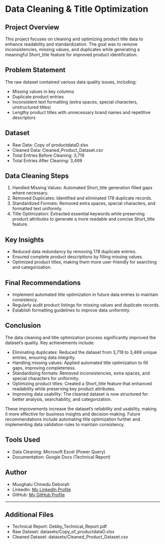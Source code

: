 # Data Cleaning & Title Optimization

## Project Overview
This project focuses on cleaning and optimizing product title data to enhance readability and standardization. 
The goal was to remove inconsistencies, missing values, and duplicates while generating a meaningful 
Short_title feature for improved product identification.

## Problem Statement
The raw dataset contained various data quality issues, including:
- Missing values in key columns
- Duplicate product entries
- Inconsistent text formatting (extra spaces, special characters, unstructured titles)
- Lengthy product titles with unnecessary brand names and repetitive descriptors

## Dataset
- Raw Data: Copy of productdataD.xlsx
- Cleaned Data: Cleaned_Product_Dataset.csv
- Total Entries Before Cleaning: 3,719
- Total Entries After Cleaning: 3,469

## Data Cleaning Steps
1. Handled Missing Values: Automated Short_title generation filled gaps where necessary.
2. Removed Duplicates: Identified and eliminated 178 duplicate records.
3. Standardized Formats: Removed extra spaces, special characters, and formatted text uniformly.
4. Title Optimization: Extracted essential keywords while preserving product attributes to 
   generate a more readable and concise Short_title feature.

## Key Insights
- Reduced data redundancy by removing 178 duplicate entries.
- Ensured complete product descriptions by filling missing values.
- Optimized product titles, making them more user-friendly for searching and categorization.

## Final Recommendations
- Implement automated title optimization in future data entries to maintain consistency.
- Regularly audit product listings for missing values and duplicate records.
- Establish formatting guidelines to improve data uniformity.

## Conclusion
The data cleaning and title optimization process significantly improved the dataset’s quality. Key achievements include:

- Eliminating duplicates: Reduced the dataset from 3,719 to 3,469 unique entries, ensuring data integrity.
- Handling missing values: Applied automated title optimization to fill gaps, improving completeness.
- Standardizing formats: Removed inconsistencies, extra spaces, and special characters for uniformity.
- Optimizing product titles: Created a Short_title feature that enhanced readability while preserving key product attributes.
- Improving data usability: The cleaned dataset is now structured for better analysis, searchability, 
  and categorization.

These improvements increase the dataset’s reliability and usability, making it more effective for business 
insights and decision-making. Future recommendations include automating title optimization further and 
implementing data validation rules to maintain consistency.

## Tools Used
- Data Cleaning: Microsoft Excel (Power Query)
- Documentation: Google Docs (Technical Report)

## Author
- Muoghalu Chinedu Deborah
- LinkedIn: [My LinkedIn Profile](https://www.linkedin.com/in/yourusername)
- GitHub: [My GitHub Profile](https://github.com/YourUsername)

---

## Additional Files
- Technical Report: Debby_Technical_Report.pdf
- Raw Dataset: datasets/Copy_of_productdataD.xlsx
- Cleaned Dataset: datasets/Cleaned_Product_Dataset.csv

